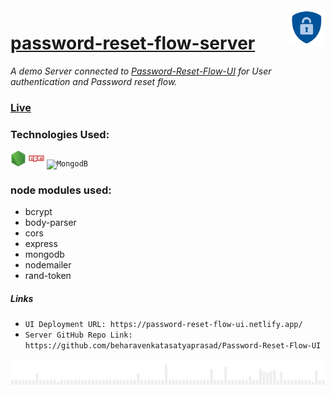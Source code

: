 <a href="https://password-reset-flow-server.herokuapp.com/">
    <img src="imgs/img.png" alt=""  align="right" height="60">
</a>

# [password-reset-flow-server](https://password-reset-flow-server.herokuapp.com)

*A demo Server connected to [Password-Reset-Flow-UI](https://password-reset-flow-ui.netlify.app/) for User authentication and Password reset flow.*

### [Live](https://password-reset-flow-ui.netlify.app/)

### Technologies Used:

<code><img height="25" src="https://github.com/devicons/devicon/blob/master/icons/nodejs/nodejs-original.svg" alt="nodejs"></code>
<code><img height="25" src="https://github.com/devicons/devicon/blob/master/icons/npm/npm-original-wordmark.svg" alt="nodepackagemanager"></code>
<code><img height="26" src="https://img.icons8.com/color/144/000000/mongodb.png" alt="MongodB"></code>

### node modules used:
- bcrypt
- body-parser
- cors
- express
- mongodb
- nodemailer
- rand-token


##### Links
 - ``UI Deployment URL: https://password-reset-flow-ui.netlify.app/``
 - ``Server GitHub Repo Link: https://github.com/beharavenkatasatyaprasad/Password-Reset-Flow-UI``
 
<img  src="https://github.com/beharavenkatasatyaprasad/beharavenkatasatyaprasad/blob/main/gifs/bars.gif" alt=""/>
